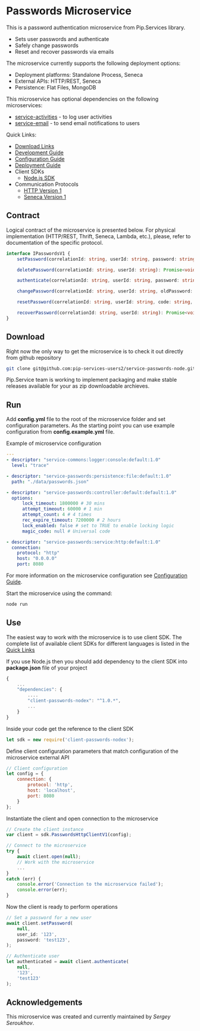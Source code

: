 # Passwords Microservice

This is a password authentication microservice from Pip.Services library. 
* Sets user passwords and authenticate
* Safely change passwords
* Reset and recover passwords via emails

The microservice currently supports the following deployment options:
* Deployment platforms: Standalone Process, Seneca
* External APIs: HTTP/REST, Seneca
* Persistence: Flat Files, MongoDB

This microservice has optional dependencies on the following microservices:
- [service-activities](https://github.com/pip-services-users2/service-activities-nodex) - to log user activities
- [service-email](https://github.com/pip-services-users2/service-email-nodex) - to send email notifications to users

<a name="links"></a> Quick Links:

* [Download Links](doc/Downloads.md)
* [Development Guide](doc/Development.md)
* [Configuration Guide](doc/Configuration.md)
* [Deployment Guide](doc/Deployment.md)
* Client SDKs
  - [Node.js SDK](https://github.com/pip-services-users2/client-passwords-nodex)
* Communication Protocols
  - [HTTP Version 1](doc/HttpProtocolV1.md)
  - [Seneca Version 1](doc/SenecaProtocolV1.md)

##  Contract

Logical contract of the microservice is presented below. For physical implementation (HTTP/REST, Thrift, Seneca, Lambda, etc.),
please, refer to documentation of the specific protocol.

```typescript
interface IPasswordsV1 {
    setPassword(correlationId: string, userId: string, password: string): Promise<void>;

    deletePassword(correlationId: string, userId: string): Promise<void>;

    authenticate(correlationId: string, userId: string, password: string): Promise<boolean>;

    changePassword(correlationId: string, userId: string, oldPassword: string, newPassword: string): Promise<void>;

    resetPassword(correlationId: string, userId: string, code: string, password: string): Promise<void>;

    recoverPassword(correlationId: string, userId: string): Promise<void>;
}
```

## Download

Right now the only way to get the microservice is to check it out directly from github repository
```bash
git clone git@github.com:pip-services-users2/service-passwords-node.git
```

Pip.Service team is working to implement packaging and make stable releases available for your 
as zip downloadable archieves.

## Run

Add **config.yml** file to the root of the microservice folder and set configuration parameters.
As the starting point you can use example configuration from **config.example.yml** file. 

Example of microservice configuration
```yaml
---
- descriptor: "service-commons:logger:console:default:1.0"
  level: "trace"

- descriptor: "service-passwords:persistence:file:default:1.0"
  path: "./data/passwords.json"

- descriptor: "service-passwords:controller:default:default:1.0"
  options:
      lock_timeout: 1800000 # 30 mins
      attempt_timeout: 60000 # 1 min
      attempt_count: 4 # 4 times
      rec_expire_timeout: 7200000 # 2 hours
      lock_enabled: false # set to TRUE to enable locking logic
      magic_code: null # Universal code

- descriptor: "service-passwords:service:http:default:1.0"
  connection:
    protocol: "http"
    host: "0.0.0.0"
    port: 8080
```
 
For more information on the microservice configuration see [Configuration Guide](Configuration.md).

Start the microservice using the command:
```bash
node run
```

## Use

The easiest way to work with the microservice is to use client SDK. 
The complete list of available client SDKs for different languages is listed in the [Quick Links](#links)

If you use Node.js then you should add dependency to the client SDK into **package.json** file of your project
```javascript
{
    ...
    "dependencies": {
        ....
        "client-passwords-nodex": "^1.0.*",
        ...
    }
}
```

Inside your code get the reference to the client SDK
```javascript
let sdk = new require('client-passwords-nodex');
```

Define client configuration parameters that match configuration of the microservice external API
```javascript
// Client configuration
let config = {
    connection: {
        protocol: 'http',
        host: 'localhost', 
        port: 8080
    }
};
```

Instantiate the client and open connection to the microservice
```javascript
// Create the client instance
var client = sdk.PasswordsHttpClientV1(config);

// Connect to the microservice
try {
    await client.open(null);
    // Work with the microservice
    ...
}
catch (err) {
    console.error('Connection to the microservice failed');
    console.error(err);
}
```

Now the client is ready to perform operations
```javascript
// Set a password for a new user
await client.setPassword(
    null,
    user_id: '123',
    password: 'test123',
);
```

```javascript
// Authenticate user
let authenticated = await client.authenticate(
    null,
    '123',
    'test123'
);
```    

## Acknowledgements

This microservice was created and currently maintained by *Sergey Seroukhov*.
